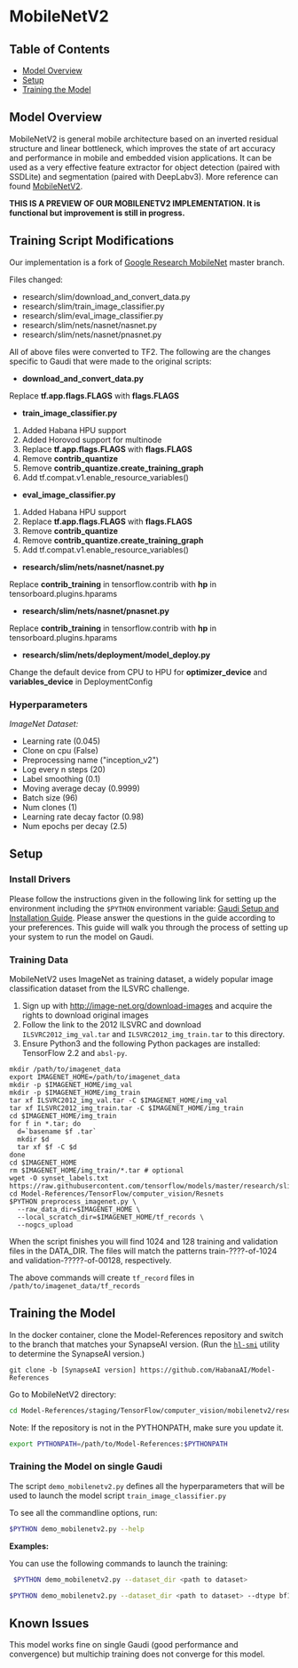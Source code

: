 # MobileNetV2

## Table of Contents
* [Model Overview](#model-overview)
* [Setup](#Setup)
* [Training the Model](#training-the-model)

## Model Overview

MobileNetV2 is general mobile architecture based on an inverted residual structure and linear bottleneck, which improves the state of art accuracy and performance in mobile and embedded vision applications. It can be used as a very effective feature extractor for object detection (paired with SSDLite) and segmentation (paired with DeepLabv3). More reference can found [MobileNetV2](https://arxiv.org/pdf/1801.04381.pdf).

**THIS IS A PREVIEW OF OUR MOBILENETV2 IMPLEMENTATION. It is functional but improvement is still in progress.**

## Training Script Modifications

Our implementation is a fork of [Google Research MobileNet](https://github.com/tensorflow/models/tree/master/research/slim/nets/mobilenet) master branch.

Files changed:

-   research/slim/download\_and\_convert\_data.py
-   research/slim/train\_image\_classifier.py
-   research/slim/eval\_image\_classifier.py
-   research/slim/nets/nasnet/nasnet.py
-   research/slim/nets/nasnet/pnasnet.py

All of above files were converted to TF2.
The following are the changes specific to Gaudi that were made to the original scripts:

-  **download\_and\_convert\_data.py**

Replace **tf.app.flags.FLAGS** with **flags.FLAGS**

-  **train\_image\_classifier.py**

1. Added Habana HPU support
2. Added Horovod support for multinode
3. Replace **tf.app.flags.FLAGS** with **flags.FLAGS**
4. Remove **contrib_quantize**
5. Remove **contrib_quantize.create_training_graph**
6. Add tf.compat.v1.enable_resource_variables()

-  **eval\_image\_classifier.py**

1. Added Habana HPU support
2. Replace **tf.app.flags.FLAGS** with **flags.FLAGS**
3. Remove **contrib_quantize**
4. Remove **contrib_quantize.create_training_graph**
5. Add tf.compat.v1.enable_resource_variables()

-  **research/slim/nets/nasnet/nasnet.py**

Replace **contrib_training** in tensorflow.contrib with **hp** in tensorboard.plugins.hparams

-  **research/slim/nets/nasnet/pnasnet.py**

Replace **contrib_training** in tensorflow.contrib with **hp** in tensorboard.plugins.hparams

-  **research/slim/nets/deployment/model_deploy.py**

Change the default device from CPU to HPU for **optimizer_device** and **variables_device** in DeploymentConfig

### Hyperparameters

*ImageNet Dataset:*

* Learning rate (0.045)
* Clone on cpu (False)
* Preprocessing name ("inception_v2")
* Log every n steps (20)
* Label smoothing (0.1)
* Moving average decay (0.9999)
* Batch size (96)
* Num clones (1)
* Learning rate decay factor (0.98)
* Num epochs per decay (2.5)

## Setup
### Install Drivers

Please follow the instructions given in the following link for setting up the
environment including the `$PYTHON` environment variable: [Gaudi Setup and
Installation Guide](https://github.com/HabanaAI/Setup_and_Install). Please
answer the questions in the guide according to your preferences. This guide will
walk you through the process of setting up your system to run the model on
Gaudi.

### Training Data

MobileNetV2 uses ImageNet as training dataset, a widely popular image
classification dataset from the ILSVRC challenge.

1. Sign up with http://image-net.org/download-images and acquire the rights to download original images
2. Follow the link to the 2012 ILSVRC
 and download `ILSVRC2012_img_val.tar` and `ILSVRC2012_img_train.tar` to this directory.
3. Ensure Python3 and the following Python packages are installed: TensorFlow 2.2 and `absl-py`.

```
mkdir /path/to/imagenet_data
export IMAGENET_HOME=/path/to/imagenet_data
mkdir -p $IMAGENET_HOME/img_val
mkdir -p $IMAGENET_HOME/img_train
tar xf ILSVRC2012_img_val.tar -C $IMAGENET_HOME/img_val
tar xf ILSVRC2012_img_train.tar -C $IMAGENET_HOME/img_train
cd $IMAGENET_HOME/img_train
for f in *.tar; do
  d=`basename $f .tar`
  mkdir $d
  tar xf $f -C $d
done
cd $IMAGENET_HOME
rm $IMAGENET_HOME/img_train/*.tar # optional
wget -O synset_labels.txt https://raw.githubusercontent.com/tensorflow/models/master/research/slim/datasets/imagenet_2012_validation_synset_labels.txt
cd Model-References/TensorFlow/computer_vision/Resnets
$PYTHON preprocess_imagenet.py \
  --raw_data_dir=$IMAGENET_HOME \
  --local_scratch_dir=$IMAGENET_HOME/tf_records \
  --nogcs_upload
```

When the script finishes you will find 1024 and 128 training and validation files in the DATA_DIR. The files will match the patterns train-????-of-1024 and validation-?????-of-00128, respectively.

The above commands will create `tf_record` files in `/path/to/imagenet_data/tf_records`

## Training the Model

In the docker container, clone the Model-References repository and switch to the branch that
matches your SynapseAI version. (Run the
[`hl-smi`](https://docs.habana.ai/en/latest/System_Management_Tools_Guide/System_Management_Tools.html#hl-smi-utility-options)
utility to determine the SynapseAI version.)

```
git clone -b [SynapseAI version] https://github.com/HabanaAI/Model-References
```
Go to MobileNetV2 directory:

```bash
cd Model-References/staging/TensorFlow/computer_vision/mobilenetv2/research/slim
```

Note: If the repository is not in the PYTHONPATH, make sure you update it.
```bash
export PYTHONPATH=/path/to/Model-References:$PYTHONPATH
```

### Training the Model on single Gaudi
The script `demo_mobilenetv2.py` defines all the hyperparameters that will be used to launch the model script `train_image_classifier.py`

To see all the commandline options, run:

```bash
$PYTHON demo_mobilenetv2.py --help
```

**Examples:**

You can use the following commands to launch the training:

```bash
 $PYTHON demo_mobilenetv2.py --dataset_dir <path to dataset>
```
```bash
$PYTHON demo_mobilenetv2.py --dataset_dir <path to dataset> --dtype bf16
```

## Known Issues

This model works fine on single Gaudi (good performance and convergence) but multichip training does not converge for this model.
